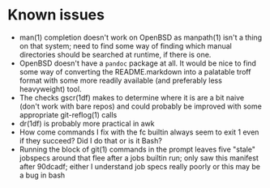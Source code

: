 Known issues
============

*   man(1) completion doesn't work on OpenBSD as manpath(1) isn't a thing on
    that system; need to find some way of finding which manual directories
    should be searched at runtime, if there is one.
*   OpenBSD doesn't have a `pandoc` package at all. It would be nice to find
    some way of converting the README.markdown into a palatable troff format
    with some more readily available (and preferably less heavyweight) tool.
*   The checks gscr(1df) makes to determine where it is are a bit naive (don't
    work with bare repos) and could probably be improved with some appropriate
    git-reflog(1) calls
*   dr(1df) is probably more practical in awk
*   How come commands I fix with the fc builtin always seem to exit 1 even if
    they succeed? Did I do that or is it Bash?
*   Running the block of git(1) commands in the prompt leaves five "stale"
    jobspecs around that flee after a jobs builtin run; only saw this manifest
    after 90dcadf; either I understand job specs really poorly or this may be a
    bug in bash
